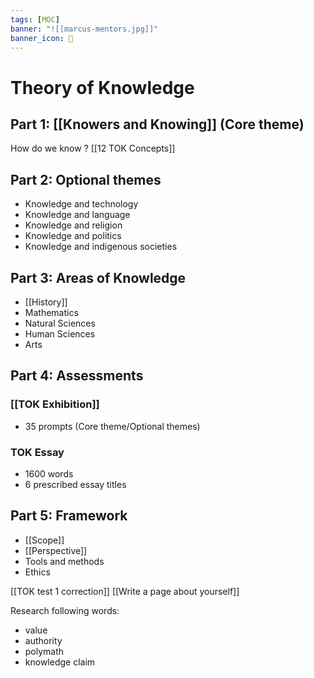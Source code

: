 ```yaml
---
tags: [MOC] 
banner: "![[marcus-mentors.jpg]]"
banner_icon: 📖
---
```

# Theory of Knowledge
## Part 1: [[Knowers and Knowing]] (Core theme)
How do we know ?
[[12 TOK Concepts]]
## Part 2: Optional themes
- Knowledge and technology
- Knowledge and language
- Knowledge and religion
- Knowledge and politics
- Knowledge and indigenous societies
## Part 3: Areas of Knowledge
- [[History]]
- Mathematics
- Natural Sciences
- Human Sciences
- Arts
## Part 4: Assessments
### [[TOK Exhibition]]
- 35 prompts (Core theme/Optional themes)
### TOK Essay
- 1600 words
- 6 prescribed essay titles
## Part 5: Framework
- [[Scope]]
- [[Perspective]]
- Tools and methods
- Ethics

[[TOK test 1 correction]]
[[Write a page about yourself]]

Research following words:
- value
- authority
- polymath
- knowledge claim 